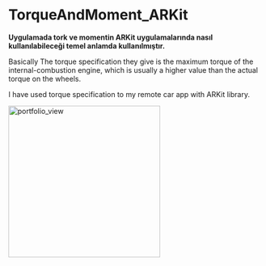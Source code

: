 # TorqueAndMoment_ARKit

<b>Uygulamada tork ve momentin ARKit uygulamalarında nasıl kullanılabileceği temel anlamda kullanılmıştır.</b>

Basically The torque specification they give is the maximum torque of the internal-combustion engine, 
which is usually a higher value than the actual torque on the wheels. </br>

I have used torque specification to my remote car app with ARKit library. 

<img width="300" alt="portfolio_view" src="https://3.bp.blogspot.com/-hMR8W5uy_AM/XE-Mz5F2yUI/AAAAAAAAA1w/BWfi44njLEw4J_E08kVZ-1fFBEKM_IxMgCLcBGAs/s1600/too.gif">
